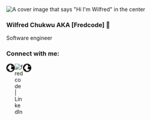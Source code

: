 ![A cover image that says "Hi I'm Wilfred" in the center](https://res.cloudinary.com/drowlz6be/image/upload/v1594448416/githubreadme/web-text-1591060_1_hiucrv.jpg)
### Wilfred Chukwu AKA [Fredcode] 👋

Software engineer

### Connect with me:

[<img align="left" alt="fredcodee.github.io/portfolio/" width="22px" src="https://raw.githubusercontent.com/iconic/open-iconic/master/svg/globe.svg" />][website]
[<img align="left" alt="fredcode | LinkedIn" width="22px" src="https://cdn.jsdelivr.net/npm/simple-icons@v3/icons/linkedin.svg" />][linkedin]
[<img align="left" alt="dev.to/fredcode" width="22px" src="https://raw.githubusercontent.com/iconic/open-iconic/master/svg/globe.svg" />][Blog]

<br />

[website]: https://fredcodee.github.io/portfolio/
[Blog]: https://thefredcode.com/blog
[linkedin]: https://www.linkedin.com/in/wilfred-chukwu-891830174/

